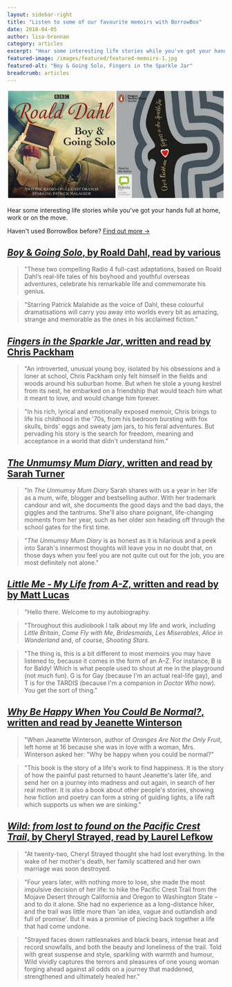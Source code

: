 ```yaml
---
layout: sidebar-right
title: "Listen to some of our favourite memoirs with BorrowBox"
date: 2018-04-05
author: lisa-brennan
category: articles
excerpt: "Hear some interesting life stories while you've got your hands full at home, work or on the move."
featured-image: /images/featured/featured-memoirs-1.jpg
featured-alt: "Boy & Going Solo, Fingers in the Sparkle Jar"
breadcrumb: articles
---
```


![Boy & Going Solo, Fingers in the Sparkle Jar](/images/featured/featured-memoirs-1.jpg)

Hear some interesting life stories while you've got your hands full at home, work or on the move.

Haven't used BorrowBox before? [Find out more &rarr;](/elibrary/borrowbox/)

## [<cite>Boy</cite> & <cite>Going Solo</cite>, by Roald Dahl, read by various](https://fe.bolindadigital.com/wldcs_bol_fo/b2i/productDetail.html?productId=BOL_386308&fromPage=1&b2bSite=4172&browseItemId)

> "These two compelling Radio 4 full-cast adaptations, based on Roald Dahl’s real-life tales of his boyhood and youthful overseas adventures, celebrate his remarkable life and commemorate his genius.

> "Starring Patrick Malahide as the voice of Dahl, these colourful dramatisations will carry you away into worlds every bit as amazing, strange and memorable as the ones in his acclaimed fiction."

## [<cite>Fingers in the Sparkle Jar</cite>, written and read by Chris Packham](https://fe.bolindadigital.com/wldcs_bol_fo/b2i/productDetail.html?productId=BOL_284459&fromPage=1&b2bSite=4172&browseItemId)

> "An introverted, unusual young boy, isolated by his obsessions and a loner at school, Chris Packham only felt himself in the fields and woods around his suburban home.  But when he stole a young kestrel from its nest, he embarked on a friendship that would teach him what it meant to love, and would change him forever.

> "In his rich, lyrical and emotionally exposed memoir, Chris brings to life his childhood in the '70s, from his bedroom bursting with fox skulls, birds' eggs and sweaty jam jars, to his feral adventures. But pervading his story is the search for freedom, meaning and acceptance in a world that didn't understand him."

## [<cite>The Unmumsy Mum Diary</cite>, written and read by Sarah Turner](https://fe.bolindadigital.com/wldcs_bol_fo/b2i/productDetail.html?productId=BOL_383575&fromPage=1&b2bSite=4172&browseItemId)

> "In <cite>The Unmumsy Mum Diary</cite> Sarah shares with us a year in her life as a mum, wife, blogger and bestselling author. With her trademark candour and wit, she documents the good days and the bad days, the giggles and the tantrums. She'll also share poignant, life-changing moments from her year, such as her older son heading off through the school gates for the first time.

> "<cite>The Unmumsy Mum Diary</cite> is as honest as it is hilarious and a peek into Sarah's innermost thoughts will leave you in no doubt that, on those days when you feel you are not quite cut out for the job, you are most definitely not alone."

## [<cite>Little Me - My Life from A-Z</cite>, written and read by by Matt Lucas](https://fe.bolindadigital.com/wldcs_bol_fo/b2i/productDetail.html?productId=BOL_465652&fromPage=1&b2bSite=4172&browseItemId)

> "Hello there. Welcome to my autobiography.

> "Throughout this audiobook I talk about my life and work, including <cite>Little Britain</cite>, <cite>Come Fly with Me</cite>, <cite>Bridesmaids</cite>, <cite>Les Miserables</cite>, <cite>Alice in Wonderland</cite> and, of course, <cite>Shooting Stars</cite>.

> "The thing is, this is a bit different to most memoirs you may have listened to, because it comes in the form of an A–Z. For instance, B is for Baldy! Which is what people used to shout at me in the playground (not much fun). G is for Gay (because I'm an actual real-life gay), and T is for the TARDIS (because I'm a companion in <cite>Doctor Who</cite> now). You get the sort of thing."

## [<cite>Why Be Happy When You Could Be Normal?</cite>, written and read by Jeanette Winterson](https://fe.bolindadigital.com/wldcs_bol_fo/b2i/productDetail.html?productId=BOL_111901&fromPage=1&b2bSite=4172&browseItemId)

> "When Jeanette Winterson, author of <cite>Oranges Are Not the Only Fruit</cite>, left home at 16 because she was in love with a woman, Mrs. Winterson asked her: "Why be happy when you could be normal?"

> "This book is the story of a life's work to find happiness. It is the story of how the painful past returned to haunt Jeanette's later life, and send her on a journey into madness and out again, in search of her real mother. It is also a book about other people's stories, showing how fiction and poetry can form a string of guiding lights, a life raft which supports us when we are sinking."

## [<cite>Wild: from lost to found on the Pacific Crest Trail</cite>, by Cheryl Strayed, read by Laurel Lefkow](https://fe.bolindadigital.com/wldcs_bol_fo/b2i/productDetail.html?productId=BOL_091681&fromPage=1&b2bSite=4172&browseItemId)

> "At twenty-two, Cheryl Strayed thought she had lost everything. In the wake of her mother's death, her family scattered and her own marriage was soon destroyed.

> "Four years later, with nothing more to lose, she made the most impulsive decision of her life: to hike the Pacific Crest Trail from the Mojave Desert through California and Oregon to Washington State – and to do it alone. She had no experience as a long-distance hiker, and the trail was little more than 'an idea, vague and outlandish and full of promise'. But it was a promise of piecing back together a life that had come undone.

> "Strayed faces down rattlesnakes and black bears, intense heat and record snowfalls, and both the beauty and loneliness of the trail. Told with great suspense and style, sparkling with warmth and humour, Wild vividly captures the terrors and pleasures of one young woman forging ahead against all odds on a journey that maddened, strengthened and ultimately healed her."
